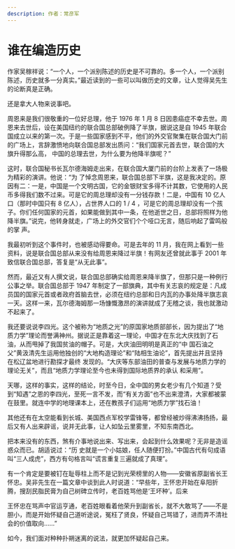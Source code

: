 ```yaml
---
description: 作者：常彦军
---
```


# 谁在编造历史

&#x20;       作家吴稼祥说：“一个人，一个派别陈述的历史是不可靠的。多一个人，一个派别陈述，历史就多一分真实。”最近读到的一些可以叫做历史的文章，让人觉得吴先生的论断真是正确。

&#x20;       还是拿大人物来说事吧。

&#x20;       周恩来是我们很敬重的一位好总理，他于 1976 年 1 月 8 日因患癌症不幸去世。周恩来去世后，设在美国纽约的联合国总部破例降了半旗，据说这是自 1945 年联合国成立以来的第一次。于是一些国家感到不平，他们的外交官聚集在联合国大门前的广场上，言辞激愤地向联合国总部发出质问：“我们国家元首去世，联合国的大旗升得那么高， 中国的总理去世，为什么要为他降半旗呢？”

&#x20;       这时，联合国秘书长瓦尔德海姆走出来，在联合国大厦门前的台阶上发表了一场极为精彩的演讲。他说：“为 了悼念周恩来，联合国总部下半旗，这是我决定的。原因有二：一是，中国是一个文明古国，它的金银财宝多得不计其数，它使用的人民币多得我们数不过来。可是它的周总理却没有一分钱存款！二是，中国有 10 亿人口（那时中国只有 8 亿人），占世界人口的 1 / 4 ，可是它的周总理却没有一个孩子。你们任何国家的元首，如果能做到其中一条，在他逝世之日，总部将照样为他降半旗。”说完，他转身就走，广场上的外交官们个个哑口无言，随后响起了雷鸣般的掌 声。

&#x20;       我最初听到这个事件时，也被感动得要命。可是去年的 11 月，我在网上看到一些资料，说是联合国总部从来没有给周恩来降过半旗！有网友还曾就此事于 2001 年致信联合国总部，答复是“从无此事”。

&#x20;       然而，最近又有人撰文说，联合国总部确实给周恩来降半旗了，但那只是一种例行公事之举。联合国总部于 1947 年制定了一部旗典，其中有关志哀的规定是：凡成员国的国家元首或者政府首脑去世，必须在纽约总部和日内瓦的办事处降半旗志哀一天。这样一来，瓦尔德海姆那一场慷慨激昂的演讲就成了无稽之谈，我也就激动不起来了。

&#x20;       我还要说说李四光。这个被称为“地质之光”的原国家地质部部长，因为提出了“地质力学”理论而誉满神州。据说正是靠着这一理论，中国才在东北大庆找到了石油，从而甩掉了我国贫油的帽子。可是，大庆油田明明是真正的“中 国石油之父”黄汲清先生运用他独创的“大地构造理论”和“陆相生油论”，首先提出并且坚持在松辽盆地进行勘探才最终 发现的。“大庆等东部油田的普查与发展与地质力学的理论无关”，而且“地质力学理论至今也未得到国际地质界的承认 和采用”。

&#x20;       天哪，这样的事实，这样的结论，时至今日，全中国的男女老少有几个知道？受到“知遇”之恩的李四光，至死一言不发，而“有关方面”也不出来澄清，大家都被蒙在鼓里。就连中学的地理课本上，还在教孩子们运用“地质力学”找石油！

&#x20;       其他还有在太空能看到长城、美国西点军校学雷锋等，都曾经被炒得沸沸扬扬，最后又有人出来辟谣，说并无此事，让人如坠云里雾里，不知东南西北。

&#x20;       把本来没有的东西，煞有介事地说出来、写出来，会起到什么效果呢？无非是造谣惑众而已。胡适说过：“历 史就是一个小姑娘，任人随便打扮。”中国古代有句成语叫“三人成虎”，西方有句格言叫“谎言重复三遍就成了真理”。

&#x20;       有一个肯定是要被钉在耻辱柱上而不是记到光荣榜里的人物——安徽省原副省长王怀忠。吴非先生在一篇文章中谈到此人时说道：“早些年，王怀忠开始在阜阳折腾，搜刮民脂民膏为自己树碑立传时，老百姓骂他是‘王坏种’。后来

王怀忠在骂声中官运亨通，老百姓眼看着他荣升到副省长，就不大敢骂了——不是胆小，而是开始怀疑自己道听途说，冤枉了贤良，怀疑自己骂错了，进而弄不清社会的价值取向……”

&#x20;       如今，我们面对种种扑朔迷离的说法，就更加怀疑起自己来。
